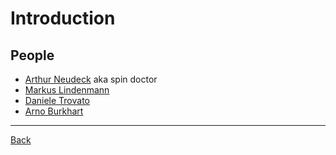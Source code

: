 # Introduction

## People

- [Arthur Neudeck](https://github.com/ArthurNeudeck) aka spin doctor
- [Markus Lindenmann](https://github.com/Tiliavir)
- [Daniele Trovato](https://github.com/CookieMonster70)
- [Arno Burkhart](https://github.com/arburk)

---
[Back](agenda.md)
